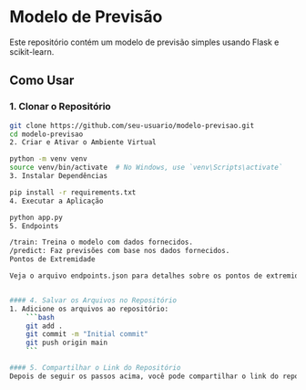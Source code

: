 # Modelo de Previsão

Este repositório contém um modelo de previsão simples usando Flask e scikit-learn.

## Como Usar

### 1. Clonar o Repositório
```bash
git clone https://github.com/seu-usuario/modelo-previsao.git
cd modelo-previsao
2. Criar e Ativar o Ambiente Virtual

python -m venv venv
source venv/bin/activate  # No Windows, use `venv\Scripts\activate`
3. Instalar Dependências

pip install -r requirements.txt
4. Executar a Aplicação

python app.py
5. Endpoints

/train: Treina o modelo com dados fornecidos.
/predict: Faz previsões com base nos dados fornecidos.
Pontos de Extremidade

Veja o arquivo endpoints.json para detalhes sobre os pontos de extremidade.


#### 4. Salvar os Arquivos no Repositório
1. Adicione os arquivos ao repositório:
    ```bash
    git add .
    git commit -m "Initial commit"
    git push origin main
    ```

#### 5. Compartilhar o Link do Repositório
Depois de seguir os passos acima, você pode compartilhar o link do repositório através do botão 'entregar projeto' na plataforma que você está usando.
